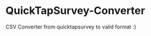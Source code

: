 QuickTapSurvey-Converter
========================

CSV Converter from quicktapsurvey to valid format :)